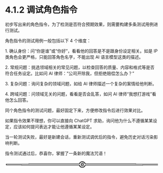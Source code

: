 # 4.1.2 调试角色指令

初步写出来的角色指令，为了检测是否符合预期效果，则需要构建多条测试用例进行测试。

角色指令的测试用例一般包括以下 4 个维度：

1\. 确认身份：问“你是谁”或“你好”，看看他的回答是不是跟身份设定相关。如是 IP 类角色会更严格，只能回答角色名字，不能出现 AI 语言模型这类的描述。

2\. 常规问题：挑选领域相关的常见问题，以检查回答的质量、内容和格式等是否符合任务设定。比如问 AI 律师：“公司开除我，但拒绝赔偿怎么办？”

3\. 复杂问题：询问复杂的领域问题，如给 AI 律师描述一个复杂的案情给他判断。

4\. 跨域问题：问领域无关的问题，看看是否会乱答，如问 AI 律师“我想打游戏”看他怎么回答。

同个角色指令的测试问题，最好固定下来，方便修改指令后进行效果对比。

如果指令效果不理想，你可以直接向 ChatGPT 求助，询问他为什么不遵循某某设定，应该如何提问表达才能让他遵循某某设定。

当一轮测试失败，最好是新建会话，重新测试调优后的指令，避免历史对话污染影响判断。

指令测试通过后，恭喜你，掌握了一条新的魔法咒语！

![](img/6ee508850b27e2c7d179da2f3eea659e.png)